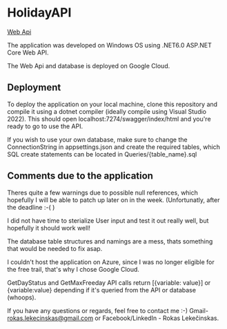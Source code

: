 # HolidayAPI

[Web Api](https://holidaydb.ew.r.appspot.com/swagger/index.html#/Holidays)

The application was developed on Windows OS using .NET6.0 ASP.NET Core Web API.

The Web Api and database is deployed on Google Cloud. 

## Deployment

To deploy the application on your local machine, clone this repository and compile it using a dotnet compiler (ideally compile using Visual Studio 2022). This should open localhost:7274/swagger/index/html and you're ready to go to use the API. 

If you wish to use your own database, make sure to change the ConnectionString in appsettings.json and create the required tables, which SQL create statements can be located in Queries/{table_name}.sql

## Comments due to the application

Theres quite a few warnings due to possible null references, which hopefully I will be able to patch up later on in the week. (Unfortunatly, after the deadline :-( )

I did not have time to sterialize User input and test it out really well, but hopefully it should work well!

The database table structures and namings are a mess, thats something that would be needed to fix asap. 

I couldn't host the application on Azure, since I was no longer eligible for the free trail, that's why I chose Google Cloud.

GetDayStatus and GetMaxFreeday API calls return [{variable: value}] or {variable:value} depending if it's queried from the API or database (whoops).

If you have any questions or regards, feel free to contact me :-) Gmail- rokas.lekecinskas@gmail.com or Facebook/LinkedIn - Rokas Lekečinskas.
